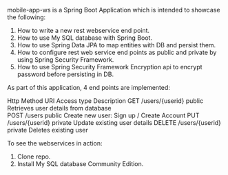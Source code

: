 mobile-app-ws is a Spring Boot Application which is intended to showcase the following:

1. How to write a new rest webservice end point.
2. How to use My SQL database with Spring Boot.
3. How to use Spring Data JPA to map entities with DB and persist them.
4. How to configure rest web service end points as public and private by using Spring Security Framework.
5. How to use Spring Security Framework Encryption api to encrypt password before persisting in DB.


As part of this application, 4 end points are implemented:

Http Method           URI                       Access type             Description 
GET                   /users/{userid}           public                  Retrieves user details from database   
POST                  /users                    public                  Create new user: Sign up / Create Account
PUT                   /users/{userid}           private                 Update existing user details
DELETE                /users/{userid}           private                 Deletes existing user  


To see the webservices in action:

1. Clone repo.
2. Install My SQL database Community Edition.


